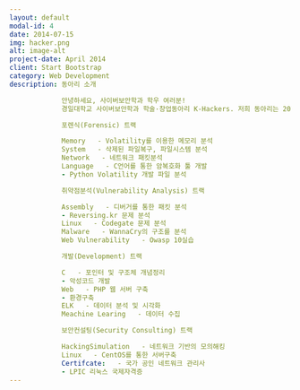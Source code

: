 ```yaml
---
layout: default
modal-id: 4
date: 2014-07-15
img: hacker.png
alt: image-alt
project-date: April 2014
client: Start Bootstrap
category: Web Development
description: 동아리 소개

             안녕하세요, 사이버보안학과 학우 여러분!
             경일대학교 사이버보안학과 학술·창업동아리 K-Hackers. 저희 동아리는 2016년에 창설되었으며 경일대학교 사이버보안학과에 소속된 전공동아리              로 학과 교수님들의 지도하에 사이버보안을 전공하는 학생들로 구성되어 있으며 대학원 정보보호 연구실과 연계하여 세미나 및 프로젝트 등을 진              행하고 있습니다. K-Hackers는 열린 마음과 적극적인 선후배 관계를 통해 사이버보안 분야에서는 항상 최고라는 자부심 아래 자기의 적성에 맞는              보안 프로그래밍 언어를 선택하여 공부할 수 있으며, 사이버보안과 관련된 이론적인 부분 뿐 만 아니라 실무에서 필요로 하는 실용적인 내용들을              다룰 수 있는 정보보호 전문인재 양성을 목표로 하고 있습니다.

             포렌식(Forensic) 트랙

             Memory   - Volatility를 이용한 메모리 분석
             System   - 삭제된 파일복구, 파일시스템 분석
             Network   - 네트워크 패킷분석
             Language   - C언어를 통한 암복호화 툴 개발
             - Python Volatility 개발 파일 분석

             취약점분석(Vulnerability Analysis) 트랙

             Assembly   - 디버거를 통한 패킷 분석
             - Reversing.kr 문제 분석
             Linux   - Codegate 문제 분석
             Malware   - WannaCry의 구조를 분석
             Web Vulnerability   - Owasp 10실습

             개발(Development) 트랙

             C   - 포인터 및 구조체 개념정리
             - 악성코드 개발
             Web   - PHP 웹 서버 구축
             - 환경구축
             ELK   - 데이터 분석 및 시각화
             Meachine Learing   - 데이터 수집

             보안컨설팅(Security Consulting) 트랙

             HackingSimulation   - 네트워크 기반의 모의해킹
             Linux   - CentOS를 통한 서버구축
             Certifcate:   - 국가 공인 네트워크 관리사
             - LPIC 리눅스 국제자격증
---
```

